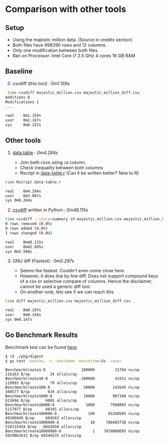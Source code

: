 # Comparison with other tools

## Setup

* Using the majestic million data. (Source in credits section)
* Both files have 998390 rows and 12 columns.
* Only one modification between both files.
* Ran on Processor: Intel Core i7 2.5 GHz 4 cores 16 GB RAM

## Baseline

0. csvdiff (this tool) : *0m1.159s*

```bash
 time csvdiff majestic_million.csv majestic_million_diff.csv
Additions 0
Modifications 1
...

real	0m1.159s
user	0m2.167s
sys		0m0.222s
```

## Other tools

1. [data.table](https://github.com/Rdatatable/data.table) : *0m4.284s*

	* Join both csvs using `id` column.
	* Check inequality between both columns
	* Rscript in [data-table.r](/benchmark/data-table.r) (Can it be written better? New to R)

```bash
time Rscript data-table.r

real	0m4.284s
user	0m3.887s
sys	0m0.284s
```

2. [csvdiff](https://pypi.org/project/csvdiff/) written in Python : *0m48.115s*

```bash
time csvdiff --style=summary id majestic_million.csv majestic_million_diff.csv
0 rows removed (0.0%)
0 rows added (0.0%)
1 rows changed (0.0%)

real	0m48.115s
user	0m42.895s
sys	0m3.948s
```

3. GNU diff (Fastest) : *0m0.297s*

	* Seems the fastest. Couldn't even come close here.
	* However, it does line by line diff. Does not support compound keys of a csv or selective compare of columns. Hence the disclaimer, cannot be used a generic diff tool.
	* On another note, lets see if we can reach this.

```bash
time diff majestic_million.csv majestic_million_diff.csv

real	0m0.297s
user	0m0.144s
sys	0m0.147s
```

## Go Benchmark Results

Benchmark test can be found [here](https://github.com/aswinkarthik93/csvdiff/blob/master/pkg/digest/digest_benchmark_test.go).

```bash
$ cd ./pkg/digest
$ go test -bench=. -v -benchmem -benchtime=5s -cover
```

```
BenchmarkCreate1-8          	  200000	     31794 ns/op	  116163 B/op	      24 allocs/op
BenchmarkCreate10-8         	  200000	     43351 ns/op	  119993 B/op	      79 allocs/op
BenchmarkCreate100-8        	   50000	    142645 ns/op	  160577 B/op	     634 allocs/op
BenchmarkCreate1000-8       	   10000	    907308 ns/op	  621694 B/op	    6085 allocs/op
BenchmarkCreate10000-8      	    1000	   7998083 ns/op	 5117977 B/op	   60345 allocs/op
BenchmarkCreate100000-8     	     100	  81260585 ns/op	49106849 B/op	  604563 allocs/op
BenchmarkCreate1000000-8    	      10	 788485738 ns/op	520115434 B/op	 6042650 allocs/op
BenchmarkCreate10000000-8   	       1	7878009695 ns/op	5029061632 B/op	60346535 allocs/op
```